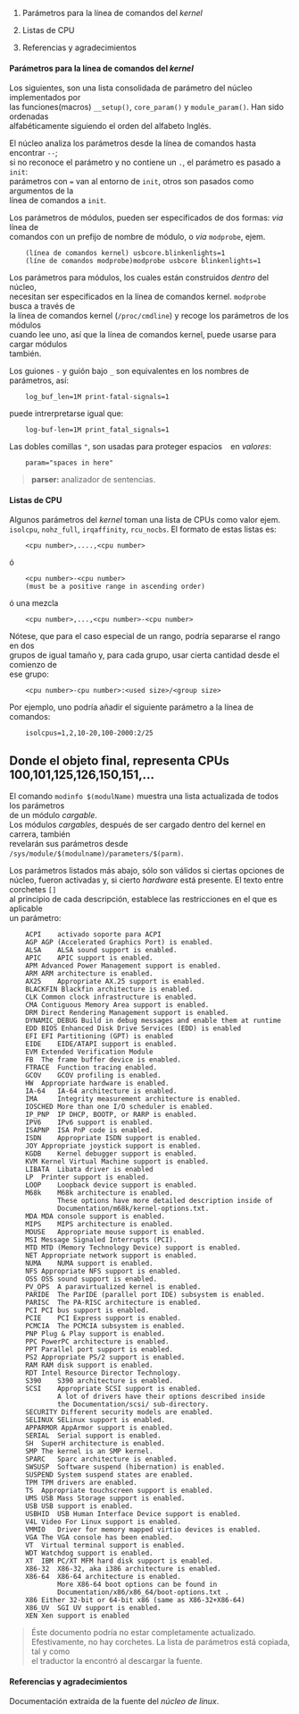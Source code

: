 1. Parámetros para la línea de comandos del _kernel_
2. Listas de CPU

99. Referencias y agradecimientos

#### Parámetros para la línea de comandos del _kernel_

Los siguientes, son una lista consolidada de parámetro del núcleo implementados por  
las funciones(macros) `__setup()`, `core_param()` y `module_param()`. Han sido ordenadas  
alfabéticamente siguiendo el orden del alfabeto Inglés.  

El núcleo analiza los parámetros desde la línea de comandos hasta encontrar `--`;  
si no reconoce el parámetro y no contiene un `.`, el parámetro es pasado a `init`:  
parámetros con `=` van al entorno de `init`, otros son pasados como argumentos de la  
línea de comandos a `init`.  

Los parámetros de módulos, pueden ser especificados de dos formas: _via_ línea de  
comandos con un prefijo de nombre de módulo, o _via_ `modprobe`, ejem.  

		(línea de comandos kernel) usbcore.blinkenlights=1
		(líne de comandos modprobe)modprobe usbcore blinkenlights=1
		
Los parámetros para módulos, los cuales están construidos _dentro_ del núcleo,  
necesitan ser especificados en la línea de comandos kernel. `modprobe` busca a través de  
la línea de comandos kernel (`/proc/cmdline`) y recoge los parámetros de los módulos  
cuando lee uno, así que la línea de comandos kernel, puede usarse para cargar módulos  
también.  

Los guiones `-` y guión bajo `_` son equivalentes en los nombres de parámetros, así:  

		log_buf_len=1M print-fatal-signals=1  
		
puede intrerpretarse igual que:	 
		
		log-buf-len=1M print_fatal_signals=1  

Las dobles comillas `"`, son usadas para proteger espacios ` ` en _valores_:  

		param="spaces in here"  
		
		
> __parser:__ analizador de sentencias.	 

		
#### Listas de CPU

Algunos parámetros del _kernel_ toman una lista de CPUs como valor ejem.  
`isolcpu`, `nohz_full`, `irqaffinity`, `rcu_nocbs`. El formato de estas listas es:  

		<cpu number>,....,<cpu number>  

ó  

		<cpu number>-<cpu number>  
		(must be a positive range in ascending order)  

ó una mezcla  

		<cpu number>,...,<cpu number>-<cpu number>


Nótese, que para el caso especial de un rango, podría separarse el rango en dos  
grupos de igual tamaño y, para cada grupo, usar cierta cantidad desde el comienzo de  
ese grupo:  

		<cpu number>-cpu number>:<used size>/<group size>  

Por ejemplo, uno podría añadir el siguiente parámetro a la línea de comandos:

		isolcpus=1,2,10-20,100-2000:2/25  
		
Donde el objeto final, representa CPUs 100,101,125,126,150,151,...
---


El comando `modinfo $(modulName)` muestra una lista actualizada de todos los parámetros  
de un módulo _cargable_.  
Los módulos _cargables_, después de ser cargado dentro del kernel en carrera, también  
revelarán sus parámetros desde `/sys/module/$(modulname)/parameters/$(parm)`.  

Los parámetros listados más abajo, sólo son válidos si ciertas opciones de núcleo, 
fueron activadas y, si cierto _hardware_ está presente. El texto entre corchetes `[]`  
al principio de cada descripción, establece las restricciones en el que es aplicable  
un parámetro:


		ACPI	activado soporte para ACPI
		AGP	AGP (Accelerated Graphics Port) is enabled.
		ALSA	ALSA sound support is enabled.
		APIC	APIC support is enabled.
		APM	Advanced Power Management support is enabled.
		ARM	ARM architecture is enabled.
		AX25	Appropriate AX.25 support is enabled.
		BLACKFIN Blackfin architecture is enabled.
		CLK	Common clock infrastructure is enabled.
		CMA	Contiguous Memory Area support is enabled.
		DRM	Direct Rendering Management support is enabled.
		DYNAMIC_DEBUG Build in debug messages and enable them at runtime
		EDD	BIOS Enhanced Disk Drive Services (EDD) is enabled
		EFI	EFI Partitioning (GPT) is enabled
		EIDE	EIDE/ATAPI support is enabled.
		EVM	Extended Verification Module
		FB	The frame buffer device is enabled.
		FTRACE	Function tracing enabled.
		GCOV	GCOV profiling is enabled.
		HW	Appropriate hardware is enabled.
		IA-64	IA-64 architecture is enabled.
		IMA     Integrity measurement architecture is enabled.
		IOSCHED	More than one I/O scheduler is enabled.
		IP_PNP	IP DHCP, BOOTP, or RARP is enabled.
		IPV6	IPv6 support is enabled.
		ISAPNP	ISA PnP code is enabled.
		ISDN	Appropriate ISDN support is enabled.
		JOY	Appropriate joystick support is enabled.
		KGDB	Kernel debugger support is enabled.
		KVM	Kernel Virtual Machine support is enabled.
		LIBATA  Libata driver is enabled
		LP	Printer support is enabled.
		LOOP	Loopback device support is enabled.
		M68k	M68k architecture is enabled.
				These options have more detailed description inside of
				Documentation/m68k/kernel-options.txt.
		MDA	MDA console support is enabled.
		MIPS	MIPS architecture is enabled.
		MOUSE	Appropriate mouse support is enabled.
		MSI	Message Signaled Interrupts (PCI).
		MTD	MTD (Memory Technology Device) support is enabled.
		NET	Appropriate network support is enabled.
		NUMA	NUMA support is enabled.
		NFS	Appropriate NFS support is enabled.
		OSS	OSS sound support is enabled.
		PV_OPS	A paravirtualized kernel is enabled.
		PARIDE	The ParIDE (parallel port IDE) subsystem is enabled.
		PARISC	The PA-RISC architecture is enabled.
		PCI	PCI bus support is enabled.
		PCIE	PCI Express support is enabled.
		PCMCIA	The PCMCIA subsystem is enabled.
		PNP	Plug & Play support is enabled.
		PPC	PowerPC architecture is enabled.
		PPT	Parallel port support is enabled.
		PS2	Appropriate PS/2 support is enabled.
		RAM	RAM disk support is enabled.
		RDT	Intel Resource Director Technology.
		S390	S390 architecture is enabled.
		SCSI	Appropriate SCSI support is enabled.
				A lot of drivers have their options described inside
				the Documentation/scsi/ sub-directory.
		SECURITY Different security models are enabled.
		SELINUX SELinux support is enabled.
		APPARMOR AppArmor support is enabled.
		SERIAL	Serial support is enabled.
		SH	SuperH architecture is enabled.
		SMP	The kernel is an SMP kernel.
		SPARC	Sparc architecture is enabled.
		SWSUSP	Software suspend (hibernation) is enabled.
		SUSPEND	System suspend states are enabled.
		TPM	TPM drivers are enabled.
		TS	Appropriate touchscreen support is enabled.
		UMS	USB Mass Storage support is enabled.
		USB	USB support is enabled.
		USBHID	USB Human Interface Device support is enabled.
		V4L	Video For Linux support is enabled.
		VMMIO   Driver for memory mapped virtio devices is enabled.
		VGA	The VGA console has been enabled.
		VT	Virtual terminal support is enabled.
		WDT	Watchdog support is enabled.
		XT	IBM PC/XT MFM hard disk support is enabled.
		X86-32	X86-32, aka i386 architecture is enabled.
		X86-64	X86-64 architecture is enabled.
				More X86-64 boot options can be found in
				Documentation/x86/x86_64/boot-options.txt .
		X86	Either 32-bit or 64-bit x86 (same as X86-32+X86-64)
		X86_UV	SGI UV support is enabled.
		XEN	Xen support is enabled





> Éste documento podría no estar completamente actualizado.  
> Efestivamente, no hay corchetes. La lista de parámetros está copiada, tal y como  
> el traductor la encontró al descargar la fuente.  










#### Referencias y agradecimientos

Documentación extraida de la fuente del _núcleo de linux_.
